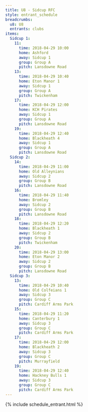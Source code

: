```yaml
---
title: U8 - Sidcup RFC
style: entrant_schedule
breadcrumbs:
  u8: U8
  entrants: clubs
items:
  Sidcup 1:
    11:
      time: 2018-04-29 10:00
      home: Ashford
      away: Sidcup 1
      group: Group A
      pitch: Lansdowne Road
    13:
      time: 2018-04-29 10:40
      home: Eton Manor 1
      away: Sidcup 1
      group: Group A
      pitch: Twickenham
    17:
      time: 2018-04-29 12:00
      home: KCH Pirates
      away: Sidcup 1
      group: Group A
      pitch: Lansdowne Road
    19:
      time: 2018-04-29 12:40
      home: Blackheath 4
      away: Sidcup 1
      group: Group A
      pitch: Lansdowne Road
  Sidcup 2:
    14:
      time: 2018-04-29 11:00
      home: Old Alleynians
      away: Sidcup 2
      group: Group B
      pitch: Lansdowne Road
    16:
      time: 2018-04-29 11:40
      home: Bromley
      away: Sidcup 2
      group: Group B
      pitch: Lansdowne Road
    18:
      time: 2018-04-29 12:20
      home: Blackheath 1
      away: Sidcup 2
      group: Group B
      pitch: Twickenham
    20:
      time: 2018-04-29 13:00
      home: Eton Manor 2
      away: Sidcup 2
      group: Group B
      pitch: Lansdowne Road
  Sidcup 3:
    13:
      time: 2018-04-29 10:40
      home: Old Colfeians 1
      away: Sidcup 3
      group: Group C
      pitch: Cardiff Arms Park
    15:
      time: 2018-04-29 11:20
      home: Canterbury 1
      away: Sidcup 3
      group: Group C
      pitch: Cardiff Arms Park
    17:
      time: 2018-04-29 12:00
      home: Blackheath 2
      away: Sidcup 3
      group: Group C
      pitch: Murrayfield
    19:
      time: 2018-04-29 12:40
      home: Hackney Bulls 1
      away: Sidcup 3
      group: Group C
      pitch: Cardiff Arms Park
---
```


{% include schedule_entrant.html %}
